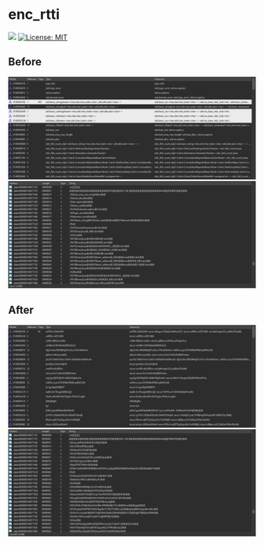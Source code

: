 # enc_rtti

[![](https://img.shields.io/badge/github-ibldzn/enc__rtti-8da0cb?logo=github&style=for-the-badge)](https://github.com/ibldzn/enc_rtti)
[![License: MIT](https://img.shields.io/badge/License-MIT-green.svg?style=for-the-badge)](https://opensource.org/licenses/MIT)

## Before

![Before1](res/before1.png)
![Before2](res/before2.png)

## After

![After1](res/after1.png)
![After2](res/after2.png)
